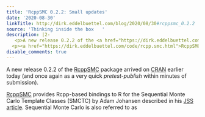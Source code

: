 ```yaml
---
title: 'RcppSMC 0.2.2: Small updates'
date: '2020-08-30'
linkTitle: http://dirk.eddelbuettel.com/blog/2020/08/30#rcppsmc_0.2.2
source: 'Thinking inside the box   '
description: |2-
   <p>A new release 0.2.2 of the <a href="https://dirk.eddelbuettel.com/code/rcpp.smc.html">RcppSMC</a> package arrived on <a href="https://cran.r-project.org">CRAN</a> earlier today (and once again as a very quick <em>pretest-publish</em> within minutes of submission).</p>
  <p><a href="https://dirk.eddelbuettel.com/code/rcpp.smc.html">RcppSMC</a> provides Rcpp-based bindings to R for the Sequential Monte Carlo Template Classes (SMCTC) by Adam Johansen described in his <a href="https://www.jstatsoft.org/article/view/v030i06/‎">JSS article</a>. Sequential Monte Carlo is also referred to as <a ...
disable_comments: true
---
```

 <p>A new release 0.2.2 of the <a href="https://dirk.eddelbuettel.com/code/rcpp.smc.html">RcppSMC</a> package arrived on <a href="https://cran.r-project.org">CRAN</a> earlier today (and once again as a very quick <em>pretest-publish</em> within minutes of submission).</p>
<p><a href="https://dirk.eddelbuettel.com/code/rcpp.smc.html">RcppSMC</a> provides Rcpp-based bindings to R for the Sequential Monte Carlo Template Classes (SMCTC) by Adam Johansen described in his <a href="https://www.jstatsoft.org/article/view/v030i06/‎">JSS article</a>. Sequential Monte Carlo is also referred to as <a ...